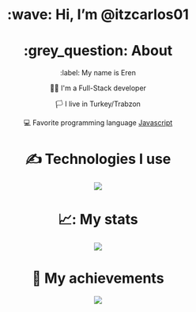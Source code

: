 <div align="center">
<h1> :wave: Hi, I’m @itzcarlos01 </h1>
  
<h1> :grey_question: About </h1>
  <p> :label: My name is Eren </p>
  <p> 👨‍💻 I'm a Full-Stack developer </p>
  <p> 🏳️ I live in Turkey/Trabzon </p>
  <p> 💻 Favorite programming language <a href="https://tr.wikipedia.org/wiki/JavaScript"> Javascript </a> </p>


<h1> ✍ Technologies I use </h1>
<img src="https://skillicons.dev/icons?i=js,ts,cs,react,nodejs,mongodb,html,css,vscode,atom,discord&theme=dark" />

<h1> 📈: My stats </h1>
<img src="https://github-readme-stats.vercel.app/api?username=itzcarlos01&show_icons=true&theme=dark" />

<h1> 💎 My achievements </h1>
<img src="https://github-profile-trophy.vercel.app/?username=itzcarlos01&theme=onedark" />
